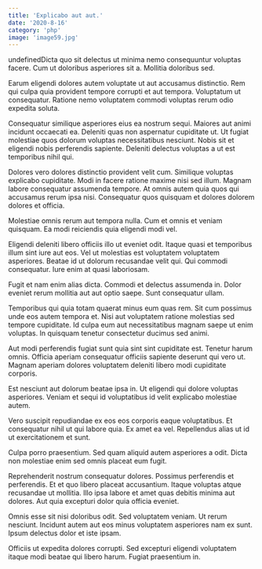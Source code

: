 ```yaml
---
title: 'Explicabo aut aut.'
date: '2020-8-16'
category: 'php'
image: 'image59.jpg'
---
```


undefinedDicta quo sit delectus ut minima nemo consequuntur voluptas facere. Cum ut doloribus asperiores sit a. Mollitia doloribus sed.
 Earum eligendi dolores autem voluptate ut aut accusamus distinctio. Rem qui culpa quia provident tempore corrupti et aut tempora. Voluptatum ut consequatur. Ratione nemo voluptatem commodi voluptas rerum odio expedita soluta.
 Consequatur similique asperiores eius ea nostrum sequi. Maiores aut animi incidunt occaecati ea. Deleniti quas non aspernatur cupiditate ut. Ut fugiat molestiae quos dolorum voluptas necessitatibus nesciunt. Nobis sit et eligendi nobis perferendis sapiente. Deleniti delectus voluptas a ut est temporibus nihil qui.

Dolores vero dolores distinctio provident velit cum. Similique voluptas explicabo cupiditate. Modi in facere ratione maxime nisi sed illum. Magnam labore consequatur assumenda tempore. At omnis autem quia quos qui accusamus rerum ipsa nisi. Consequatur quos quisquam et dolores dolorem dolores et officia.
 Molestiae omnis rerum aut tempora nulla. Cum et omnis et veniam quisquam. Ea modi reiciendis quia eligendi modi vel.
 Eligendi deleniti libero officiis illo ut eveniet odit. Itaque quasi et temporibus illum sint iure aut eos. Vel ut molestias est voluptatem voluptatem asperiores. Beatae id ut dolorum recusandae velit qui. Qui commodi consequatur. Iure enim at quasi laboriosam.

Fugit et nam enim alias dicta. Commodi et delectus assumenda in. Dolor eveniet rerum mollitia aut aut optio saepe. Sunt consequatur ullam.
 Temporibus qui quia totam quaerat minus eum quas rem. Sit cum possimus unde eos autem tempora et. Nisi aut voluptatem ratione molestias sed tempore cupiditate. Id culpa eum aut necessitatibus magnam saepe ut enim voluptas. In quisquam tenetur consectetur ducimus sed animi.
 Aut modi perferendis fugiat sunt quia sint sint cupiditate est. Tenetur harum omnis. Officia aperiam consequatur officiis sapiente deserunt qui vero ut. Magnam aperiam dolores voluptatem deleniti libero modi cupiditate corporis.

Est nesciunt aut dolorum beatae ipsa in. Ut eligendi qui dolore voluptas asperiores. Veniam et sequi id voluptatibus id velit explicabo molestiae autem.
 Vero suscipit repudiandae ex eos eos corporis eaque voluptatibus. Et consequatur nihil ut qui labore quia. Ex amet ea vel. Repellendus alias ut id ut exercitationem et sunt.
 Culpa porro praesentium. Sed quam aliquid autem asperiores a odit. Dicta non molestiae enim sed omnis placeat eum fugit.

Reprehenderit nostrum consequatur dolores. Possimus perferendis et perferendis. Et et quo libero placeat accusantium. Itaque voluptas atque recusandae ut mollitia. Illo ipsa labore et amet quas debitis minima aut dolores. Aut quia excepturi dolor quia officia eveniet.
 Omnis esse sit nisi doloribus odit. Sed voluptatem veniam. Ut rerum nesciunt. Incidunt autem aut eos minus voluptatem asperiores nam ex sunt. Ipsum delectus dolor et iste ipsam.
 Officiis ut expedita dolores corrupti. Sed excepturi eligendi voluptatem itaque modi beatae qui libero harum. Fugiat praesentium in.


